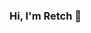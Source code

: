 ### Hi, I'm Retch 👋

<!--
**Retch/Retch** is a ✨ _special_ ✨ repository because its `README.md` (this file) appears on your GitHub profile.


[![Retchs's github stats](https://github-readme-stats.vercel.app/api?username=Retch&count_private=true&include_all_commits=true&theme=radical)](https://google.com)


Here are some ideas to get you started:

- 🔭 I’m currently working on ...
- 🌱 I’m currently learning ...
- 👯 I’m looking to collaborate on ...
- 🤔 I’m looking for help with ...
- 💬 Ask me about ...
- 📫 How to reach me: ...
- 😄 Pronouns: ...
- ⚡ Fun fact: ...
-->
